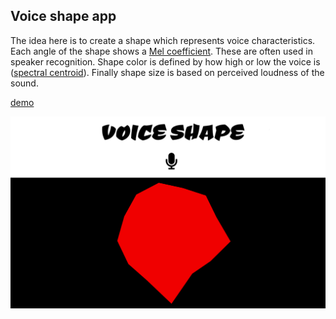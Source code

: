 ## Voice shape app

The idea here is to create a shape which represents voice characteristics. Each angle of the shape shows a [Mel coefficient](http://practicalcryptography.com/miscellaneous/machine-learning/guide-mel-frequency-cepstral-coefficients-mfccs).
These are often used in speaker recognition. Shape color is defined by how high or low the voice is ([spectral centroid](https://en.wikipedia.org/wiki/Spectral_centroid)). 
Finally shape size is based on perceived loudness of the sound.

[demo](https://amiselaytes.com/webaudio/voice)

[![voice shape screenshot](./voice-shape-app.png)](https://amiselaytes.com/webaudio/voice)
